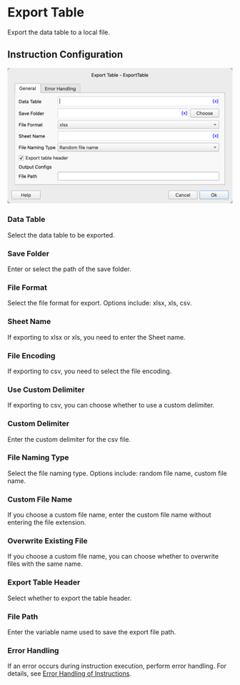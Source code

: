 # Export Table

Export the data table to a local file.

## Instruction Configuration

![Export Data Table General Configuration Dialog Box](export_table_general_config.png)

### Data Table

Select the data table to be exported.

### Save Folder

Enter or select the path of the save folder.

### File Format

Select the file format for export. Options include: xlsx, xls, csv.

### Sheet Name

If exporting to xlsx or xls, you need to enter the Sheet name.

### File Encoding

If exporting to csv, you need to select the file encoding.

### Use Custom Delimiter

If exporting to csv, you can choose whether to use a custom delimiter.

### Custom Delimiter

Enter the custom delimiter for the csv file.

### File Naming Type

Select the file naming type. Options include: random file name, custom file name.

### Custom File Name

If you choose a custom file name, enter the custom file name without entering the file extension.

### Overwrite Existing File

If you choose a custom file name, you can choose whether to overwrite files with the same name.

### Export Table Header

Select whether to export the table header.

### File Path

Enter the variable name used to save the export file path.

### Error Handling

If an error occurs during instruction execution, perform error handling. For details, see [Error Handling of Instructions](../../manual/error_handling.md).
